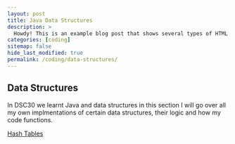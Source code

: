 ```yaml
---
layout: post
title: Java Data Structures
description: >
  Howdy! This is an example blog post that shows several types of HTML content supported in this theme.
categories: [coding]
sitemap: false
hide_last_modified: true
permalink: /coding/data-structures/
---
```


## Data Structures

In DSC30 we learnt Java and data structures in this section I will go over all my own implmentations of certain data structures, their logic and how my code functions.

[Hash Tables](/coding/data-structures/hashtables/)


